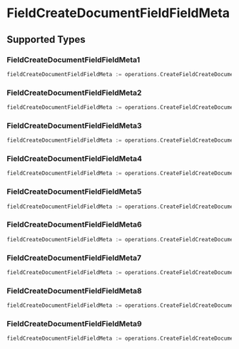 # FieldCreateDocumentFieldFieldMeta


## Supported Types

### FieldCreateDocumentFieldFieldMeta1

```go
fieldCreateDocumentFieldFieldMeta := operations.CreateFieldCreateDocumentFieldFieldMetaFieldCreateDocumentFieldFieldMeta1(operations.FieldCreateDocumentFieldFieldMeta1{/* values here */})
```

### FieldCreateDocumentFieldFieldMeta2

```go
fieldCreateDocumentFieldFieldMeta := operations.CreateFieldCreateDocumentFieldFieldMetaFieldCreateDocumentFieldFieldMeta2(operations.FieldCreateDocumentFieldFieldMeta2{/* values here */})
```

### FieldCreateDocumentFieldFieldMeta3

```go
fieldCreateDocumentFieldFieldMeta := operations.CreateFieldCreateDocumentFieldFieldMetaFieldCreateDocumentFieldFieldMeta3(operations.FieldCreateDocumentFieldFieldMeta3{/* values here */})
```

### FieldCreateDocumentFieldFieldMeta4

```go
fieldCreateDocumentFieldFieldMeta := operations.CreateFieldCreateDocumentFieldFieldMetaFieldCreateDocumentFieldFieldMeta4(operations.FieldCreateDocumentFieldFieldMeta4{/* values here */})
```

### FieldCreateDocumentFieldFieldMeta5

```go
fieldCreateDocumentFieldFieldMeta := operations.CreateFieldCreateDocumentFieldFieldMetaFieldCreateDocumentFieldFieldMeta5(operations.FieldCreateDocumentFieldFieldMeta5{/* values here */})
```

### FieldCreateDocumentFieldFieldMeta6

```go
fieldCreateDocumentFieldFieldMeta := operations.CreateFieldCreateDocumentFieldFieldMetaFieldCreateDocumentFieldFieldMeta6(operations.FieldCreateDocumentFieldFieldMeta6{/* values here */})
```

### FieldCreateDocumentFieldFieldMeta7

```go
fieldCreateDocumentFieldFieldMeta := operations.CreateFieldCreateDocumentFieldFieldMetaFieldCreateDocumentFieldFieldMeta7(operations.FieldCreateDocumentFieldFieldMeta7{/* values here */})
```

### FieldCreateDocumentFieldFieldMeta8

```go
fieldCreateDocumentFieldFieldMeta := operations.CreateFieldCreateDocumentFieldFieldMetaFieldCreateDocumentFieldFieldMeta8(operations.FieldCreateDocumentFieldFieldMeta8{/* values here */})
```

### FieldCreateDocumentFieldFieldMeta9

```go
fieldCreateDocumentFieldFieldMeta := operations.CreateFieldCreateDocumentFieldFieldMetaFieldCreateDocumentFieldFieldMeta9(operations.FieldCreateDocumentFieldFieldMeta9{/* values here */})
```

